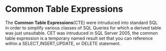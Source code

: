 # Common Table Expressions  
The **Common Table Expressions**(CTE) were intruduced into standard SQL in order to simplify various classes of SQL Queries for which a derived table was just unsuitable.
CET was intruduced in SQL Server 2005, the common table expression is a temporary named result set that you can reference within a SELECT,INSERT,UPDATE, or DELETE statement.
